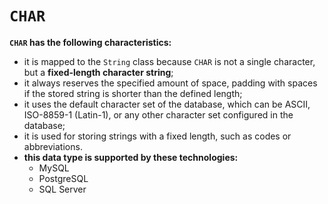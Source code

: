 # `CHAR`
**`CHAR` has the following characteristics:**
- it is mapped to the `String` class because `CHAR` is
not a single character, but a **fixed-length character string**;
- it always reserves the specified amount of space,
padding with spaces if the stored string
is shorter than the defined length;
- it uses the default character set of the database, which can be ASCII,
ISO-8859-1 (Latin-1), or any other character set configured in the database;
- it is used for storing strings with 
a fixed length, such as codes or abbreviations.
- **this data type is supported by these technologies:**
  - MySQL
  - PostgreSQL
  - SQL Server
